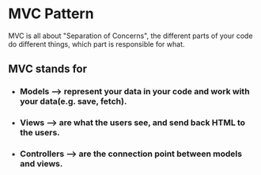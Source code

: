 # MVC Pattern

MVC is all about "Separation of Concerns", the different parts of your code do different things, which part is responsible for what.

## MVC stands for 
- ### Models --> represent your data in your code and work with your data(e.g. save, fetch).
- ### Views --> are what the users see, and send back HTML to the users.
- ### Controllers --> are the connection point between models and views.


